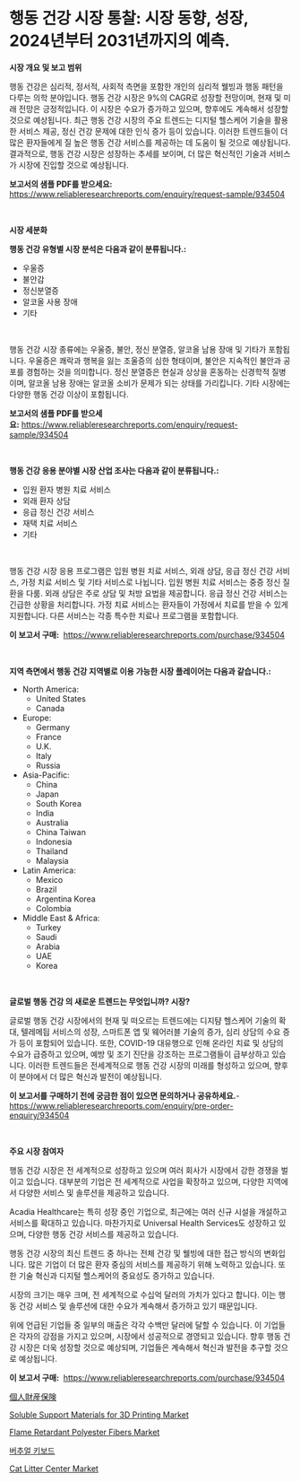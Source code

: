 <p><h1>행동 건강 시장 통찰: 시장 동향, 성장, 2024년부터 2031년까지의 예측.</h1></p><p><strong>시장 개요 및 보고 범위</strong></p>
<p><p>행동 건강은 심리적, 정서적, 사회적 측면을 포함한 개인의 심리적 웰빙과 행동 패턴을 다루는 의학 분야입니다. 행동 건강 시장은 9%의 CAGR로 성장할 전망이며, 현재 및 미래 전망은 긍정적입니다. 이 시장은 수요가 증가하고 있으며, 향후에도 계속해서 성장할 것으로 예상됩니다. 최근 행동 건강 시장의 주요 트렌드는 디지털 헬스케어 기술을 활용한 서비스 제공, 정신 건강 문제에 대한 인식 증가 등이 있습니다. 이러한 트렌드들이 더 많은 환자들에게 질 높은 행동 건강 서비스를 제공하는 데 도움이 될 것으로 예상됩니다.결과적으로, 행동 건강 시장은 성장하는 추세를 보이며, 더 많은 혁신적인 기술과 서비스가 시장에 진입할 것으로 예상됩니다. </p></p>
<p><strong>보고서의 샘플 PDF를 받으세요:</strong> <a href="https://www.reliableresearchreports.com/enquiry/request-sample/934504">https://www.reliableresearchreports.com/enquiry/request-sample/934504</a></p>
<p>&nbsp;</p>
<p><strong>시장 세분화</strong></p>
<p><strong>행동 건강 유형별 시장 분석은 다음과 같이 분류됩니다.:</strong></p>
<p><ul><li>우울증</li><li>불안감</li><li>정신분열증</li><li>알코올 사용 장애</li><li>기타</li></ul></p>
<p>&nbsp;</p>
<p><p>행동 건강 시장 종류에는 우울증, 불안, 정신 분열증, 알코올 남용 장애 및 기타가 포함됩니다. 우울증은 쾌락과 행복을 잃는 조울증의 심한 형태이며, 불안은 지속적인 불안과 공포를 경험하는 것을 의미합니다. 정신 분열증은 현실과 상상을 혼동하는 신경학적 질병이며, 알코올 남용 장애는 알코올 소비가 문제가 되는 상태를 가리킵니다. 기타 시장에는 다양한 행동 건강 이상이 포함됩니다.</p></p>
<p><strong>보고서의 샘플 PDF를 받으세요:</strong>&nbsp;<a href="https://www.reliableresearchreports.com/enquiry/request-sample/934504">https://www.reliableresearchreports.com/enquiry/request-sample/934504</a></p>
<p>&nbsp;</p>
<p><strong> 행동 건강 응용 분야별 시장 산업 조사는 다음과 같이 분류됩니다.:</strong></p>
<p><ul><li>입원 환자 병원 치료 서비스</li><li>외래 환자 상담</li><li>응급 정신 건강 서비스</li><li>재택 치료 서비스</li><li>기타</li></ul></p>
<p>&nbsp;</p>
<p><p>행동 건강 시장 응용 프로그램은 입원 병원 치료 서비스, 외래 상담, 응급 정신 건강 서비스, 가정 치료 서비스 및 기타 서비스로 나뉩니다. 입원 병원 치료 서비스는 중증 정신 질환을 다룸. 외래 상담은 주로 상담 및 처방 요법을 제공합니다. 응급 정신 건강 서비스는 긴급한 상황을 처리합니다. 가정 치료 서비스는 환자들이 가정에서 치료를 받을 수 있게 지원합니다. 다른 서비스는 각종 특수한 치료나 프로그램을 포함합니다.</p></p>
<p><strong>이 보고서 구매:</strong>&nbsp; <a href="https://www.reliableresearchreports.com/purchase/934504">https://www.reliableresearchreports.com/purchase/934504</a></p>
<p>&nbsp;</p>
<p><strong>지역 측면에서 행동 건강 지역별로 이용 가능한 시장 플레이어는 다음과 같습니다.:</strong></p>
<p><ul>
    <li>
        North America:
        <ul>
            <li>United States</li>
            <li>Canada</li>
        </ul>
    </li>
    <li>
        Europe:
        <ul>
            <li>Germany</li>
            <li>France</li>
            <li>U.K.</li>
            <li>Italy</li>
            <li>Russia</li>
        </ul>
    </li>
    <li>
        Asia-Pacific:
        <ul>
            <li>China</li>
            <li>Japan</li>
            <li>South Korea</li>
            <li>India</li>
            <li>Australia</li>
            <li>China Taiwan</li>
            <li>Indonesia</li>
            <li>Thailand</li>
            <li>Malaysia</li>
        </ul>
    </li>
    <li>
        Latin America:
        <ul>
            <li>Mexico</li>
            <li>Brazil</li>
            <li>Argentina Korea</li>
            <li>Colombia</li>
        </ul>
    </li>
    <li>
        Middle East & Africa:
        <ul>
            <li>Turkey</li>
            <li>Saudi</li>
            <li>Arabia</li>
            <li>UAE</li>
            <li>Korea</li>
        </ul>
    </li>
    </ul></p>
<p>&nbsp;</p>
<p><strong>글로벌 행동 건강 의 새로운 트렌드는 무엇입니까? 시장?</strong></p>
<p><p>글로벌 행동 건강 시장에서의 현재 및 떠오르는 트렌드에는 디지턈 헬스케어 기술의 확대, 텔레메딉 서비스의 성장, 스마트폰 앱 및 웨어러블 기술의 증가, 심리 상담의 수요 증가 등이 포함되어 있습니다. 또한, COVID-19 대유행으로 인해 온라인 치료 및 상담의 수요가 급증하고 있으며, 예방 및 조기 진단을 강조하는 프로그램들이 급부상하고 있습니다. 이러한 트렌드들은 전세계적으로 행동 건강 시장의 미래를 형성하고 있으며, 향후 이 분야에서 더 많은 혁신과 발전이 예상됩니다.</p></p>
<p><strong>이 보고서를 구매하기 전에 궁금한 점이 있으면 문의하거나 공유하세요.</strong>- <a href="https://www.reliableresearchreports.com/enquiry/pre-order-enquiry/934504">https://www.reliableresearchreports.com/enquiry/pre-order-enquiry/934504</a></p>
<p>&nbsp;</p>
<p><strong>주요 시장 참여자</strong></p>
<p><p>행동 건강 시장은 전 세계적으로 성장하고 있으며 여러 회사가 시장에서 강한 경쟁을 벌이고 있습니다. 대부분의 기업은 전 세계적으로 사업을 확장하고 있으며, 다양한 지역에서 다양한 서비스 및 솔루션을 제공하고 있습니다.</p><p>Acadia Healthcare는 특히 성장 중인 기업으로, 최근에는 여러 신규 시설을 개설하고 서비스를 확대하고 있습니다. 마찬가지로 Universal Health Services도 성장하고 있으며, 다양한 행동 건강 서비스를 제공하고 있습니다.</p><p>행동 건강 시장의 최신 트렌드 중 하나는 전체 건강 및 웰빙에 대한 접근 방식의 변화입니다. 많은 기업이 더 많은 환자 중심의 서비스를 제공하기 위해 노력하고 있습니다. 또한 기술 혁신과 디지털 헬스케어의 중요성도 증가하고 있습니다.</p><p>시장의 크기는 매우 크며, 전 세계적으로 수십억 달러의 가치가 있다고 합니다. 이는 행동 건강 서비스 및 솔루션에 대한 수요가 계속해서 증가하고 있기 때문입니다.</p><p>위에 언급된 기업들 중 일부의 매출은 각각 수백만 달러에 달할 수 있습니다. 이 기업들은 각자의 강점을 가지고 있으며, 시장에서 성공적으로 경영되고 있습니다. 향후 행동 건강 시장은 더욱 성장할 것으로 예상되며, 기업들은 계속해서 혁신과 발전을 추구할 것으로 예상됩니다.</p></p>
<p><strong>이 보고서 구매:</strong>&nbsp;&nbsp;<a href="https://www.reliableresearchreports.com/purchase/934504">https://www.reliableresearchreports.com/purchase/934504</a></p>
<p><p><a href="https://github.com/adcxff01450218/Market-Research-Report-List-1/blob/main/8676537184512.md">個人財産保険</a></p><p><a href="https://issuu.com/reportprime-2/docs/soluble-support-materials-for-3d-printing-market-s">Soluble Support Materials for 3D Printing Market</a></p><p><a href="https://circular-yam-9b9.notion.site/Flame-Retardant-Polyester-Fibers-Market-Growth-Market-Trends-COVID-19-Impact-and-Forecasts-for-pe-972ff43821654c80a63d5f17e63c8cd2">Flame Retardant Polyester Fibers Market</a></p><p><a href="https://github.com/vsn7qpua81q/Market-Research-Report-List-1/blob/main/3814104184537.md">버추얼 키보드</a></p><p><a href="https://view.publitas.com/reportprime-1/cat-litter-center-market-research-report-unlocks-analysis-on-the-market-financial-status-market-size-and-market-revenue-upto-2031/">Cat Litter Center Market</a></p></p>
